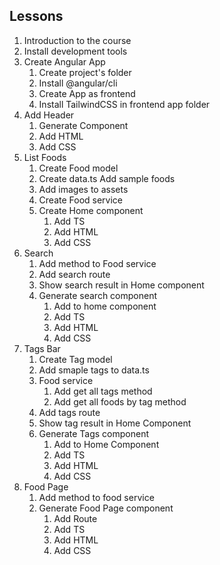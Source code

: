 ## Lessons

1. Introduction to the course
2. Install development tools
3. Create Angular App
    1. Create project's folder
    2. Install @angular/cli
    3. Create App as frontend
    4. Install TailwindCSS in frontend app folder
4. Add Header
    1. Generate Component
    2. Add HTML
    3. Add CSS
5. List Foods
    1. Create Food model
    2. Create data.ts
       Add sample foods
    3. Add images to assets
    4. Create Food service
    5. Create Home component
        1. Add TS
        2. Add HTML
        3. Add CSS
6. Search
    1. Add method to Food service
    2. Add search route
    3. Show search result in Home component
    4. Generate search component
        1. Add to home component
        2. Add TS
        3. Add HTML
        4. Add CSS
7. Tags Bar
    1. Create Tag model
    2. Add smaple tags to data.ts
    3. Food service
        1. Add get all tags method
        2. Add get all foods by tag method
    4. Add tags route
    5. Show tag result in Home Component
    6. Generate Tags component
        1. Add to Home Component
        2. Add TS
        3. Add HTML
        4. Add CSS
8. Food Page
    1. Add method to food service
    2. Generate Food Page component
        1. Add Route
        2. Add TS
        3. Add HTML
        4. Add CSS

